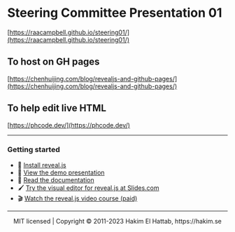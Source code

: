 # Steering Committee Presentation 01
[https://raacampbell.github.io/steering01/](https://raacampbell.github.io/steering01/)


## To host on GH pages
[https://chenhuijing.com/blog/revealjs-and-github-pages/](https://chenhuijing.com/blog/revealjs-and-github-pages/)

## To help edit live HTML
[https://phcode.dev/](https://phcode.dev/)

---

### Getting started
- 🚀 [Install reveal.js](https://revealjs.com/installation)
- 👀 [View the demo presentation](https://revealjs.com/demo)
- 📖 [Read the documentation](https://revealjs.com/markup/)
- 🖌 [Try the visual editor for reveal.js at Slides.com](https://slides.com/)
- 🎬 [Watch the reveal.js video course (paid)](https://revealjs.com/course)

--- 
<div align="center">
  MIT licensed | Copyright © 2011-2023 Hakim El Hattab, https://hakim.se
</div>
